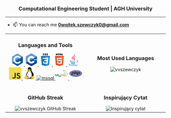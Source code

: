 <h3 align="center">Computational Engineering Student | AGH University</h3>

---

- 📫 You can reach me **0wojtek.szewczyk0@gmail.com**

<table width="100%">
  <tr>
    <td align="center" width="50%" valign="middle">
      <h3>Languages and Tools</h3>
      <p>
        <a href="https://www.cprogramming.com/" target="_blank" rel="noreferrer">
          <img src="https://raw.githubusercontent.com/devicons/devicon/master/icons/c/c-original.svg" alt="c" width="40" height="40"/>
        </a>
        <a href="https://www.w3schools.com/cpp/" target="_blank" rel="noreferrer">
          <img src="https://raw.githubusercontent.com/devicons/devicon/master/icons/cplusplus/cplusplus-original.svg" alt="cplusplus" width="40" height="40"/>
        </a>
        <a href="https://www.w3schools.com/css/" target="_blank" rel="noreferrer">
          <img src="https://raw.githubusercontent.com/devicons/devicon/master/icons/css3/css3-original-wordmark.svg" alt="css3" width="40" height="40"/>
        </a>
        <a href="https://www.w3.org/html/" target="_blank" rel="noreferrer">
          <img src="https://raw.githubusercontent.com/devicons/devicon/master/icons/html5/html5-original-wordmark.svg" alt="html5" width="40" height="40"/>
        </a>
        <a href="https://www.java.com" target="_blank" rel="noreferrer">
          <img src="https://raw.githubusercontent.com/devicons/devicon/master/icons/java/java-original.svg" alt="java" width="40" height="40"/>
        </a>
        <a href="https://developer.mozilla.org/en-US/docs/Web/JavaScript" target="_blank" rel="noreferrer">
          <img src="https://raw.githubusercontent.com/devicons/devicon/master/icons/javascript/javascript-original.svg" alt="javascript" width="40" height="40"/>
        </a>
        <a href="https://www.linux.org/" target="_blank" rel="noreferrer">
          <img src="https://raw.githubusercontent.com/devicons/devicon/master/icons/linux/linux-original.svg" alt="linux" width="40" height="40"/>
        </a>
        <a href="https://www.microsoft.com/en-us/sql-server" target="_blank" rel="noreferrer">
          <img src="https://www.svgrepo.com/show/303229/microsoft-sql-server-logo.svg" alt="mssql" width="40" height="40"/>
        </a>
        <a href="https://www.mysql.com/" target="_blank" rel="noreferrer">
          <img src="https://raw.githubusercontent.com/devicons/devicon/master/icons/mysql/mysql-original-wordmark.svg" alt="mysql" width="40" height="40"/>
        </a>
        <a href="https://www.php.net" target="_blank" rel="noreferrer">
          <img src="https://raw.githubusercontent.com/devicons/devicon/master/icons/php/php-original.svg" alt="php" width="40" height="40"/>
        </a>
      </p>
    </td>
    <td align="center" width="50%" valign="middle">
      <h3>Most Used Languages</h3>
      <img src="https://github-readme-stats.vercel.app/api/top-langs?username=vvszewczyk&show_icons=true&theme=dracula&locale=en&layout=compact" alt="vvszewczyk" width="90%" />
    </td>
  </tr>
  <tr>
    <td align="center" width="50%" valign="middle">
      <h3>GitHub Streak</h3>
      <img src="https://github-readme-streak-stats.herokuapp.com/?user=vvszewczyk&theme=dracula" alt="vvszewczyk GitHub Streak" width="90%" />
    </td>
    <td align="center" width="50%" valign="middle">
      <h3>Inspirujący Cytat</h3>
      <img src="https://quotes-github-readme.vercel.app/api?type=horizontal&theme=dracula" alt="Inspirujący cytat" width="90%" />
    </td>
  </tr>
</table>
